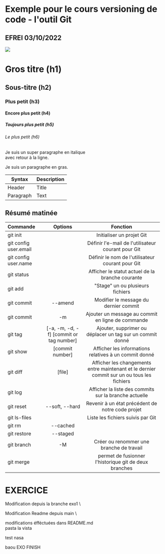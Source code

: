 # Exemple pour le cours versioning de code - l'outil Git

## EFREI 03/10/2022
<a href="https://media.istockphoto.com/photos/cheesy-pepperoni-pizza-picture-id938742222?k=20&m=938742222&s=612x612&w=0&h=X5AlEERlt4h86X7U7vlGz3bDaDDGQl4C3MuU99u2ZwQ="><img src="https://media.istockphoto.com/photos/cheesy-pepperoni-pizza-picture-id938742222?k=20&m=938742222&s=612x612&w=0&h=X5AlEERlt4h86X7U7vlGz3bDaDDGQl4C3MuU99u2ZwQ="></a>



# Gros titre (h1)

## Sous-titre (h2)

### Plus petit (h3)

#### Encore plus petit (h4)

##### Toujours plus petit (h5)

###### Le plus petit (h6)



Je suis un super paragraphe en italique\
avec retour à la ligne.

Je suis un paragraphe en gras.




| Syntax    | Description |
| --------- | ----------- |
| Header    | Title       |
| Paragraph | Text        |
## Résumé matinée



| Commande | Options | Fonction |
| :------ | :-----: | :------: |
| git init | | Initialiser un projet Git |
| git config user.email | | Définir l'e-mail de l'utilisateur courant pour Git |
| git config user.name | | Définir le nom de l'utilisateur courant pour Git |
| git status | | Afficher le statut actuel de la branche courante |
| git add | | "Stage" un ou plusieurs fichiers |
| git commit | --amend | Modifier le message du dernier commit |
| git commit | -m | Ajouter un message au commit en ligne de commande |
| git tag | [-a, -m, -d, -f] [commit or tag number] | Ajouter, supprimer ou déplacer un tag sur un commit donné |
| git show | [commit number] | Afficher les informations relatives à un commit donné |
| git diff | [file] | Afficher les changements entre maintenant et le dernier commit sur un ou tous les fichiers |
| git log | | Afficher la liste des commits sur la branche actuelle |
| git reset | --soft, --hard | Revenir à un état précédent de notre code projet |
| git ls-files | | Liste les fichiers suivis par Git |
| git rm | --cached | | Retirer un ou plusieurs fichiers de l'historique de suivi de Git |
| git restore | --staged | | Unstage un ou plusieurs fichiers |
| git branch | -M | Créer ou renommer une branche de travail |
| git merge | | permet de fusionner l'historique git de deux branches |

# EXERCICE

Modification depuis la branche exo1 \

Modification Readme depuis main \

modifications éfféctuées dans README.md \
pasta la vista

test nasa

baou
EXO FINISH
